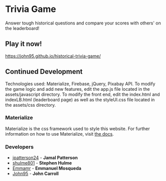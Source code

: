 # Trivia Game
Answer tough historical questions and compare your scores with others' on the leaderboard!

## Play it now!
https://john95.github.io/historical-trivia-game/

## Continued Development
Technologies used: Materialize, Firebase, jQuery, Pixabay API. To modify the game logic and add new features, edit the app.js file located in the assets/javascript directory. To modify the front end, edit the index.html and indexLB.html (leaderboard page) as well as the styleUI.css file located in the assets/css directory.

### Materialize
Materialize is the css framework used to style this website. For further information on how to use Materialize, visit [the docs](http://materializecss.com/).



### Developers
* [jpatterson24](https://github.com/jpatterson24) -
**Jamal Patterson**
* [shulme801](https://github.com/shulme801) -
**Stephen Hulme**
* [Emmamr](https://github.com/Emmamr) -
**Emmanuel Mosqueda**
* [John95](https://github.com/John95) -
**John Carroll**
